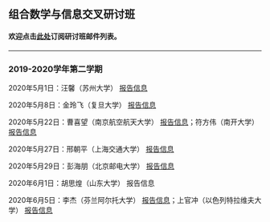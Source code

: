 ## 组合数学与信息交叉研讨班
#### 欢迎点击[此处](http://163.fm/EFgvTeOu)订阅研讨班邮件列表。

---------------------------------------------
### 2019-2020学年第二学期

2020年5月1日：汪馨（苏州大学） [报告信息](http://www.cst.qd.sdu.edu.cn/info/1010/1825.htm)

2020年5月8日：金玲飞（复旦大学） [报告信息](http://www.cst.qd.sdu.edu.cn/info/1010/1826.htm)

2020年5月22日：曹喜望（南京航空航天大学） [报告信息](http://www.cst.qd.sdu.edu.cn/info/1010/1904.htm)；符方伟（南开大学） [报告信息](http://www.cst.qd.sdu.edu.cn/info/1010/1907.htm)

2020年5月27日：邢朝平（上海交通大学） [报告信息](http://www.cst.qd.sdu.edu.cn/info/1035/1974.htm)

2020年5月29日：彭海朋（北京邮电大学） [报告信息](http://www.cst.qd.sdu.edu.cn/info/1035/1976.htm)

2020年6月1日：胡思煌（山东大学） 报告信息

2020年6月5日：李杰（芬兰阿尔托大学） [报告信息](http://www.cst.qd.sdu.edu.cn/info/1010/1943.htm)；上官冲（以色列特拉维夫大学） [报告信息](http://www.cst.qd.sdu.edu.cn/info/1010/1945.htm)
